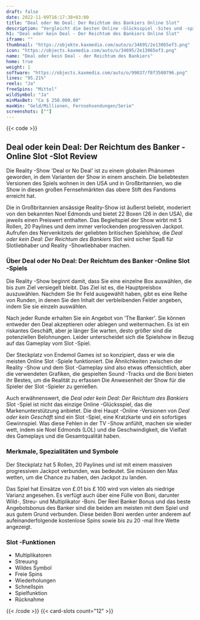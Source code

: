 ```yaml
---
draft: false
date: 2022-11-09T16:17:38+03:00
title: "Deal oder No Deal: Der Reichtum des Bankiers Online Slot"
description: "Vergleicht die besten Online -Glücksspiel -Sites und -spiele Kanadas.  Unabhängige Produktbewertungen und exklusive Anmeldeangebote. Jetzt spielen!"
h1: "Deal oder kein Deal - Der Reichtum des Bankiers Online Slot"
iframe: ""
thumbnail: "https://objekte.kaxmedia.com/auto/o/34695/2e13065ef3.png"
icon: "https://objects.kaxmedia.com/auto/o/34695/2e13065ef3.png"
name: "Deal oder kein Deal - der Reichtum des Bankiers"
home: true
weight: 1
software: "https://objects.kaxmedia.com/auto/o/99037/f8f3500796.png"
lines: "95.21%"
reels: "Ja"
freeSpins: "Mittel"
wildSymbol: "Ja"
minMaxBet: "Ca $ 250.000.00"
maxWin: "Geld/Millionen, Fernsehsendungen/Serie"
screenshots: [""]
---
```


{{< code >}}<h2>Deal oder kein Deal: Der Reichtum des Banker -Online Slot -Slot Review</h2><p>Die Reality -Show 'Deal or No Deal' ist zu einem globalen Phänomen geworden, in dem Varianten der Show in einem anschein. Die beliebtesten Versionen des Spiels wohnen in den USA und in Großbritannien, wo die Show in diesen großen Fernsehmärkten das obere Stift des Fandoms erreicht hat.</p><p>Die in Großbritannien ansässige Reality-Show ist äußerst beliebt, moderiert von den bekannten Noel Edmonds und bietet 22 Boxen (26 in den USA), die jeweils einen Preiswert enthalten. Das Begleitspiel der Show wirbt mit 5 Rollen, 20 Paylines und dem immer verlockenden progressiven Jackpot. Aufrufen des Nervenkitzels der geliebten britischen Spielshow, die <em>Deal oder kein Deal: Der Reichtum des Bankiers</em> Slot wird sicher Spaß für Slotliebhaber und Reality -Showliebhaber machen.</p><h3>Über Deal oder No Deal: Der Reichtum des Banker -Online Slot -Spiels</h3><p>Die Reality -Show beginnt damit, dass Sie eine einzelne Box auswählen, die bis zum Ziel versiegelt bleibt. Das Ziel ist es, die Hauptpreisbox auszuwählen. Nachdem Sie Ihr Feld ausgewählt haben, gibt es eine Reihe von Runden, in denen Sie den Inhalt der verbleibenden Felder angeben, indem Sie sie einzeln auswählen.</p><p>Nach jeder Runde erhalten Sie ein Angebot von 'The Banker'. Sie können entweder den Deal akzeptieren oder ablegen und weitermachen. Es ist ein riskantes Geschäft, aber je länger Sie warten, desto größer sind die potenziellen Belohnungen. Leider unterscheidet sich die Spielshow in Bezug auf das Gameplay vom Slot -Spiel.</p><p>Der Steckplatz von Endemol Games ist so konzipiert, dass er wie die meisten Online Slot -Spiele funktioniert. Die Ähnlichkeiten zwischen der Reality -Show und dem Slot -Gameplay sind also etwas offensichtlich, aber die verwendeten Grafiken, die gespielten Sound -Tracks und die Boni bieten ihr Bestes, um die Realität zu erfassen Die Anwesenheit der Show für die Spieler der Slot -Spieler zu genießen.</p><p>Auch erwähnenswert, die <em>Deal oder kein Deal: Der Reichtum des Bankiers</em> Slot -Spiel ist nicht das einzige Online -Glücksspiel, das die Markenunterstützung anbietet. Die drei Haupt -Online -Versionen von <em>Deal oder kein Geschäft</em> sind ein Slot -Spiel, eine Kratzkarte und ein sofortiges Gewinnspiel. Was diese Fehlen in der TV -Show anfühlt, machen sie wieder wett, indem sie Noel Edmonds (LOL) und die Geschwindigkeit, die Vielfalt des Gameplays und die Gesamtqualität haben.</p><h3>Merkmale, Spezialitäten und Symbole</h3><p>Der Steckplatz hat 5 Rollen, 20 Paylines und ist mit einem massiven progressiven Jackpot verbunden, was bedeutet. Sie müssen den Max wetten, um die Chance zu haben, den Jackpot zu landen.</p><p>Das Spiel hat Einsätze von £.01 bis £ 100 wird von vielen als niedrige Varianz angesehen. Es verfügt auch über eine Fülle von Boni, darunter Wild-, Streu- und Multiplikator -Boni. Der Reel Banker Bonus und das beste Angebotsbonus des Banker sind die beiden am meisten mit dem Spiel und aus gutem Grund verbunden. Diese beiden Boni werden unter anderem auf aufeinanderfolgende kostenlose Spins sowie bis zu 20 -mal Ihre Wette angezeigt.</p><h3>
Slot -Funktionen</h3><ul>
<li></span>
Multiplikatoren</li>
<li></span>
Streuung</li>
<li></span>
Wildes Symbol</li>
<li></span>
Freie Spins</li>
<li></span>
Wiederholungen</li>
<li></span>
Schnellspin</li>
<li></span>
Spielfunktion</li>
<li></span>
Rücknahme</li></ul>{{< /code >}}
 {{< card-slots count="12" >}}
